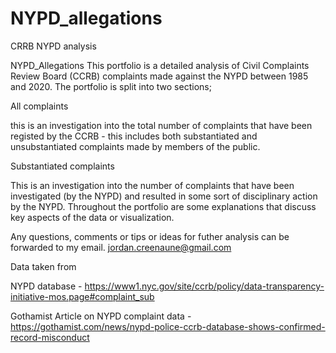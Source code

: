 # NYPD_allegations
 CRRB NYPD analysis


NYPD_Allegations
This portfolio is a detailed analysis of Civil Complaints Review Board (CCRB) complaints made against the NYPD between 1985 and 2020.
The portfolio is split into two sections;

All complaints

this is an investigation into the total number of complaints that have been registed by the CCRB - this includes both substantiated and unsubstantiated complaints made by members of the public.

Substantiated complaints

This is an investigation into the number of complaints that have been investigated (by the NYPD) and resulted in some sort of disciplinary action by the NYPD.
Throughout the portfolio are some explanations that discuss key aspects of the data or visualization.

Any questions, comments or tips or ideas for futher analysis can be forwarded to my email. jordan.creenaune@gmail.com

Data taken from

NYPD database - https://www1.nyc.gov/site/ccrb/policy/data-transparency-initiative-mos.page#complaint_sub

Gothamist Article on NYPD complaint data - https://gothamist.com/news/nypd-police-ccrb-database-shows-confirmed-record-misconduct
